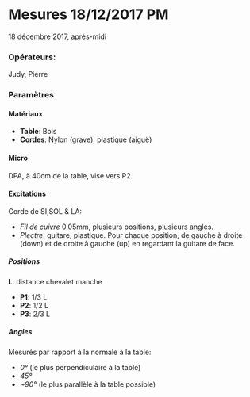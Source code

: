 # Mesures 18/12/2017 PM
18 décembre 2017, après-midi

### Opérateurs:
Judy, Pierre

### Paramètres
#### Matériaux
* **Table**: Bois
* **Cordes**: Nylon (grave), plastique (aiguë)

#### Micro
DPA, à 40cm de la table, vise vers P2.

#### Excitations
Corde de SI,SOL & LA:
* *Fil de cuivre* 0.05mm, plusieurs positions, plusieurs angles.
* *Plectre*: guitare, plastique. Pour chaque position, de gauche à droite (down)
  et de droite à gauche (up) en regardant la guitare de face.

##### Positions
**L**: distance chevalet manche
  * **P1**: 1/3 L
  * **P2**: 1/2 L
  * **P3**: 2/3 L

##### Angles
Mesurés par rapport à la normale à la table:
* *0°* (le plus perpendiculaire à la table)
* *45°* 
* *~90°* (le plus parallèle à la table possible)
